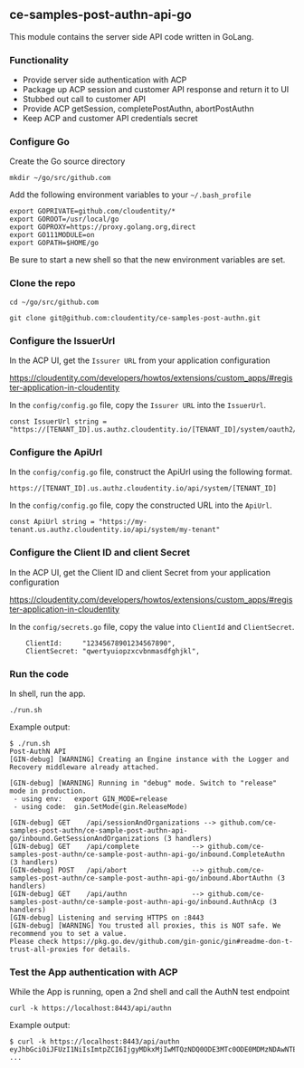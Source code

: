 ## ce-samples-post-authn-api-go

This module contains the server side API code written in GoLang.

### Functionality

- Provide server side authentication with ACP
- Package up ACP session and customer API response and return it to UI
- Stubbed out call to customer API
- Provide ACP getSession, completePostAuthn, abortPostAuthn
- Keep ACP and customer API credentials secret

### Configure Go

Create the Go source directory

```
mkdir ~/go/src/github.com
```

Add the following environment variables to your `~/.bash_profile`

```
export GOPRIVATE=github.com/cloudentity/*
export GOROOT=/usr/local/go
export GOPROXY=https://proxy.golang.org,direct
export GO111MODULE=on
export GOPATH=$HOME/go
```

Be sure to start a new shell so that the new environment variables are set.

### Clone the repo

```
cd ~/go/src/github.com
```

```
git clone git@github.com:cloudentity/ce-samples-post-authn.git
```

### Configure the IssuerUrl

In the ACP UI, get the `Issurer URL` from your application configuration 

https://cloudentity.com/developers/howtos/extensions/custom_apps/#register-application-in-cloudentity

In the `config/config.go` file, copy the `Issurer URL` into the `IssuerUrl`.

```
const IssuerUrl string = "https://[TENANT_ID].us.authz.cloudentity.io/[TENANT_ID]/system/oauth2/token"
```

### Configure the ApiUrl

In the `config/config.go` file, construct the ApiUrl using the following format.

```
https://[TENANT_ID].us.authz.cloudentity.io/api/system/[TENANT_ID]
```

In the `config/config.go` file, copy the constructed URL into the `ApiUrl`.

```
const ApiUrl string = "https://my-tenant.us.authz.cloudentity.io/api/system/my-tenant"
```

### Configure the Client ID and client Secret

In the ACP UI, get the Client ID and client Secret from your application configuration 

https://cloudentity.com/developers/howtos/extensions/custom_apps/#register-application-in-cloudentity

In the `config/secrets.go` file, copy the value into `ClientId` and `ClientSecret`.

```
	ClientId:     "12345678901234567890",
	ClientSecret: "qwertyuiopzxcvbnmasdfghjkl",
```

### Run the code

In shell, run the app.

```
./run.sh
```

Example output:
```
$ ./run.sh
Post-AuthN API
[GIN-debug] [WARNING] Creating an Engine instance with the Logger and Recovery middleware already attached.

[GIN-debug] [WARNING] Running in "debug" mode. Switch to "release" mode in production.
 - using env:	export GIN_MODE=release
 - using code:	gin.SetMode(gin.ReleaseMode)

[GIN-debug] GET    /api/sessionAndOrganizations --> github.com/ce-samples-post-authn/ce-sample-post-authn-api-go/inbound.GetSessionAndOrganizations (3 handlers)
[GIN-debug] GET    /api/complete             --> github.com/ce-samples-post-authn/ce-sample-post-authn-api-go/inbound.CompleteAuthn (3 handlers)
[GIN-debug] POST   /api/abort                --> github.com/ce-samples-post-authn/ce-sample-post-authn-api-go/inbound.AbortAuthn (3 handlers)
[GIN-debug] GET    /api/authn                --> github.com/ce-samples-post-authn/ce-sample-post-authn-api-go/inbound.AuthnAcp (3 handlers)
[GIN-debug] Listening and serving HTTPS on :8443
[GIN-debug] [WARNING] You trusted all proxies, this is NOT safe. We recommend you to set a value.
Please check https://pkg.go.dev/github.com/gin-gonic/gin#readme-don-t-trust-all-proxies for details.
```

### Test the App authentication with ACP

While the App is running, open a 2nd shell and call the AuthN test endpoint

```
curl -k https://localhost:8443/api/authn
```

Example output:

```
$ curl -k https://localhost:8443/api/authn
eyJhbGciOiJFUzI1NiIsImtpZCI6IjgyMDkxMjIwMTQzNDQ0ODE3MTc0ODE0MDMzNDAwNTE2NTExNDk1IiwidHlwIjoiSldU
...
```
